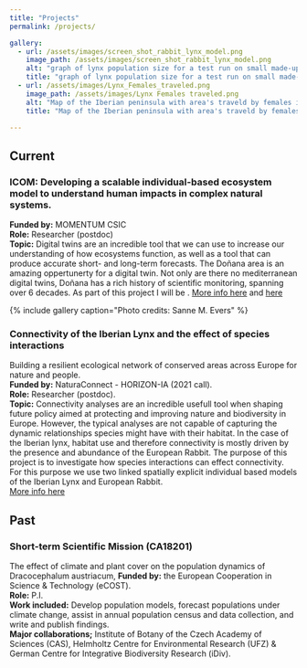 ```yaml
---
title: "Projects"
permalink: /projects/

gallery:
  - url: /assets/images/screen_shot_rabbit_lynx_model.png
    image_path: /assets/images/screen_shot_rabbit_lynx_model.png
    alt: "graph of lynx population size for a test run on small made-up map"
    title: "graph of lynx population size for a test run on small made-up map"
  - url: /assets/images/Lynx_Females_traveled.png
    image_path: /assets/images/Lynx Females traveled.png
    alt: "Map of the Iberian peninsula with area's traveld by females in one simulation with static breeding habitat"
    title: "Map of the Iberian peninsula with area's traveld by females in one simulation with static breeding habitat"

---
```


## Current

### ICOM: Developing a scalable individual-based ecosystem model to understand human impacts in complex natural systems.  
**Funded by:** MOMENTUM CSIC  
**Role:** Researcher (postdoc)  
**Topic:** Digital twins are an incredible tool that we can use to increase our understanding of how ecosystems function, as well as a tool that can produce accurate short- and long-term forecasts. The Doñana area is an amazing oppertunerty for a digital twin. Not only are there no mediterranean digital twins, Doñana has a rich history of scientific monitoring, spanning over 6 decades. As part of this project I will be   .
[More info here](https://globalchangeeco.com/icom) and [here]()

{% include gallery caption="Photo credits: Sanne M. Evers" %}

### Connectivity of the Iberian Lynx and the effect of species interactions 
Building a resilient ecological network of conserved areas across Europe for nature and people.   
**Funded by:** NaturaConnect - HORIZON-IA (2021 call).  
**Role:** Researcher (postdoc).  
**Topic:** Connectivity analyses are an incredible usefull tool when shaping future policy aimed at protecting and improving nature and biodiversity in Europe. However, the typical analyses are not capable of capturing the dynamic relationships species might have with their habitat. In the case of the Iberian lynx, habitat use and therefore connectivity is mostly driven by the presence and abundance of the European Rabbit. The purpose of this project is to investigate how species interactions can effect connectivity. For this purpose we use two linked spatially explicit individual based models of the Iberian Lynx and European Rabbit.   
[More info here](https://naturaconnect.eu/)




## Past

### Short-term Scientific Mission (CA18201)
The effect of climate and plant cover on the population dynamics of Dracocephalum austriacum,
**Funded by:** the European Cooperation in Science & Technology (eCOST).  
**Role:** P.I.  
**Work included:** Develop population models, forecast populations under climate change, assist in annual population census and data collection, and write and publish
findings.  
**Major collaborations;** Institute of Botany of the Czech Academy of Sciences (CAS), Helmholtz Centre for Environmental Research (UFZ) & German Centre for Integrative
Biodiversity Research (iDiv).  

